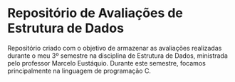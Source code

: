 <h1>Repositório de Avaliações de Estrutura de Dados</h1>
Repositório criado com o objetivo de armazenar as avaliações realizadas durante o meu 3º semestre na disciplina de Estrutura de Dados, ministrada pelo professor Marcelo Eustáquio.  Durante este semestre, focamos principalmente na linguagem de programação C.
